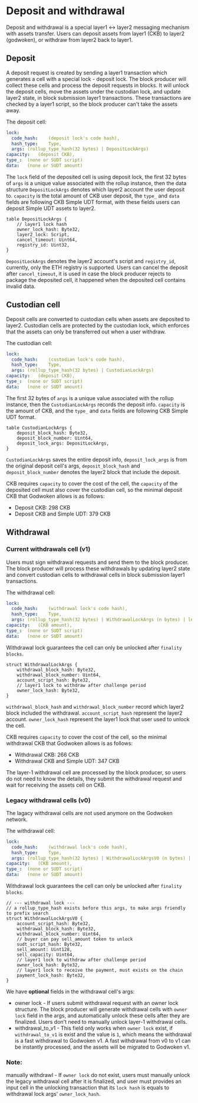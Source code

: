# Deposit and withdrawal

Deposit and withdrawal is a special layer1 <-> layer2 messaging mechanism with assets transfer. Users can deposit assets from layer1 (CKB) to layer2 (godwoken), or withdraw from layer2 back to layer1.

## Deposit

A deposit request is created by sending a layer1 transaction which generates a cell with a special lock - deposit lock. The block producer will collect these cells and process the deposit requests in blocks. It will unlock the deposit cells, move the assets under the custodian lock, and update layer2 state, in block submission layer1 transactions. These transactions are checked by a layer1 script, so the block producer can't take the assets away.

The deposit cell:

``` yaml
lock:
  code_hash:    (deposit lock's code hash),
  hash_type:    Type,
  args: (rollup_type_hash(32 bytes) | DepositLockArgs)
capacity:   (deposit CKB),
type_:  (none or SUDT script)
data:   (none or SUDT amount)
```

The `lock` field of the deposited cell is using deposit lock, the first 32 bytes of `args` is a unique value associated with the rollup instance, then the data structure `DepositLockArgs` denotes which layer2 account the user deposit to. `capacity` is the total amount of CKB user deposit, the `type_` and `data` fields are following CKB Simple UDT format, with these fields users can deposit Simple UDT assets to layer2.

```
table DepositLockArgs {
    // layer1 lock hash
    owner_lock_hash: Byte32,
    layer2_lock: Script,
    cancel_timeout: Uint64,
    registry_id: Uint32,
}
```

`DepositLockArgs` denotes the layer2 account's script and `registry_id`, currently, only the ETH registry is supported. Users can cancel the deposit after `cancel_timeout`, it is used in case the block producer rejects to package the deposited cell, it happened when the deposited cell contains invalid data.

## Custodian cell

Deposit cells are converted to custodian cells when assets are deposited to layer2. Custodian cells are protected by the custodian lock, which enforces that the assets can only be transferred out when a user withdraw.

The custodian cell:

``` yaml
lock:
  code_hash:    (custodian lock's code hash),
  hash_type:    Type,
  args: (rollup_type_hash(32 bytes) | CustodianLockArgs)
capacity:   (deposit CKB),
type_:  (none or SUDT script)
data:   (none or SUDT amount)
```

The first 32 bytes of `args` is a unique value associated with the rollup instance, then the `CustodianLockArgs` records the deposit info. `capacity` is the amount of CKB, and the `type_` and `data` fields are following CKB Simple UDT format.

```
table CustodianLockArgs {
    deposit_block_hash: Byte32,
    deposit_block_number: Uint64,
    deposit_lock_args: DepositLockArgs,
}
```

`CustodianLockArgs` saves the entire deposit info, `deposit_lock_args` is from the original deposit cell's args, `deposit_block_hash` and `deposit_block_number` denotes the layer2 block that include the deposit.

CKB requires `capacity` to cover the cost of the cell, the `capacity` of the deposited cell must also cover the custodian cell, so the minimal deposit CKB that Godwoken allows is as follows:

* Deposit CKB: 298 CKB
* Deposit CKB and Simple UDT: 379 CKB


## Withdrawal

### Current withdrawals cell (v1)

Users must sign withdrawal requests and send them to the block producer. The block producer will process these withdrawals by updating layer2 state and convert custodian cells to withdrawal cells in block submission layer1 transactions.

The withdrawal cell:

``` yaml
lock:
  code_hash:    (withdrawal lock's code hash),
  hash_type:    Type,
  args: (rollup_type_hash(32 bytes) | WithdrawalLockArgs (n bytes) | len (4 bytes) | layer1 owner lock (n bytes))
capacity:   (CKB amount),
type_:  (none or SUDT script)
data:   (none or SUDT amount)
```

Withdrawal lock guarantees the cell can only be unlocked after `finality blocks`.

```
struct WithdrawalLockArgs {
    withdrawal_block_hash: Byte32,
    withdrawal_block_number: Uint64,
    account_script_hash: Byte32,
    // layer1 lock to withdraw after challenge period
    owner_lock_hash: Byte32,
}
```

`withdrawal_block_hash` and `withdrawal_block_number` record which layer2 block included the withdrawal. `account_script_hash` represent the layer2 account. `owner_lock_hash` represent the layer1 lock that user used to unlock the cell.

CKB requires `capacity` to cover the cost of the cell, so the minimal withdrawal CKB that Godwoken allows is as follows:

* Withdrawal CKB: 266 CKB
* Withdrawal CKB and Simple UDT: 347 CKB

The layer-1 withdrawal cell are processed by the block producer, so users do not need to know the details, they submit the withdrawal request and wait for receiving the assets cell on CKB.

### Legacy withdrawal cells (v0)

The lagacy withdrawal cells are not used anymore on the Godwoken network.

The withdrawal cell:

``` yaml
lock:
  code_hash:    (withdrawal lock's code hash),
  hash_type:    Type,
  args: (rollup_type_hash(32 bytes) | WithdrawalLockArgsV0 (n bytes) | owner lock len (optional) | owner lock (optional) | withdrawal_to_v1 flag byte (optional)
capacity:   (CKB amount),
type_:  (none or SUDT script)
data:   (none or SUDT amount)
```

Withdrawal lock guarantees the cell can only be unlocked after `finality blocks`.

```
// --- withdrawal lock ---
// a rollup_type_hash exists before this args, to make args friendly to prefix search
struct WithdrawalLockArgsV0 {
    account_script_hash: Byte32,
    withdrawal_block_hash: Byte32,
    withdrawal_block_number: Uint64,
    // buyer can pay sell_amount token to unlock
    sudt_script_hash: Byte32,
    sell_amount: Uint128,
    sell_capacity: Uint64,
    // layer1 lock to withdraw after challenge period
    owner_lock_hash: Byte32,
    // layer1 lock to receive the payment, must exists on the chain
    payment_lock_hash: Byte32,
}
```

We have **optional** fields in the withdrawal cell's args:

* owner lock - If users submit withdrawal request with an owner lock structure. The block producer will generate withdrawal cells with `owner lock` field in the args, and automatically unlock these cells after they are finalized. Users don't need to manually unlock layer-1 withdrawal cells.
* withdrawal_to_v1 - This field only works when `owner lock` exist, if `withdrawal_to_v1` is exist and the value is `1`, which means the withdrawal is a fast withdrawal to Godwoken v1. A fast withdrawal from v0 to v1 can be instantly processed, and the assets will be migrated to Godwoken v1.

### **Note**:
manually withdrawl - If `owner lock` do not exist, users must manually unlock the legacy withdrawal cell after it is finalized, and user must provides an input cell in the unlocking transaction that its `lock hash` is equals to withdrawal lock args' `owner_lock_hash`.
